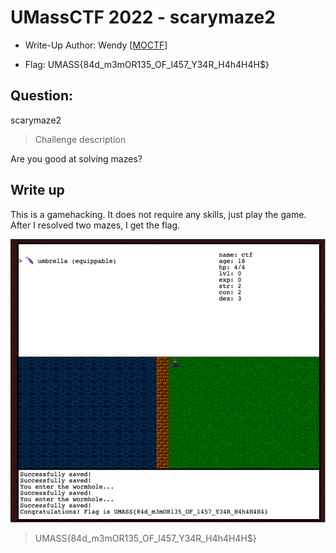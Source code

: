# UMassCTF 2022 - scarymaze2
- Write-Up Author: Wendy \[[MOCTF](https://www.facebook.com/MOCSCTF)\]

- Flag: UMASS{84d_m3mOR135_OF_l457_Y34R_H4h4H4H$}

## **Question:**
scarymaze2

>Challenge description

Are you good at solving mazes?

## Write up

This is a gamehacking. It does not require any skills, just play the game. After I resolved two mazes, I get the flag.

![img](./img/1.png)

> UMASS{84d_m3mOR135_OF_l457_Y34R_H4h4H4H$}
